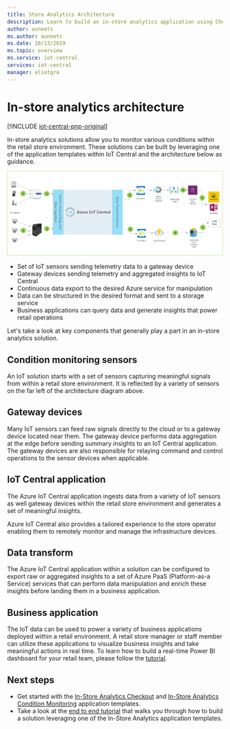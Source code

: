 ```yaml
---
title: Store Analytics Architecture
description: Learn to build an in-store analytics application using Checkout application template in IoT Central
author: avneets
ms.author: avneets
ms.date: 10/13/2019
ms.topic: overview
ms.service: iot-central
services: iot-central
manager: eliotgra
---
```


# In-store analytics architecture

[!INCLUDE [iot-central-pnp-original](../../../includes/iot-central-pnp-original-note.md)]

In-store analytics solutions allow you to monitor various conditions within the retail store environment. These solutions can be built by leveraging one of the application templates within IoT Central and the architecture below as guidance.


![Azure IoT Central Store Analytics](./media/architecture/store-analytics-architecture-frame.png)

- Set of IoT sensors sending telemetry data to a gateway device
- Gateway devices sending telemetry and aggregated insights to IoT Central
- Continuous data export to the desired Azure service for manipulation
- Data can be structured in the desired format and sent to a storage service
- Business applications can query data and generate insights that power retail operations
 
Let's take a look at key components that generally play a part in an in-store analytics solution.

## Condition monitoring sensors

An IoT solution starts with a set of sensors capturing meaningful signals from within a retail store environment. It is reflected by a variety of sensors on the far left of the architecture diagram above.

## Gateway devices

Many IoT sensors can feed raw signals directly to the cloud or to a gateway device located near them. The gateway device performs data aggregation at the edge before sending summary insights to an IoT Central application. The gateway devices are also responsible for relaying command and control operations to the sensor devices when applicable. 

## IoT Central application

The Azure IoT Central application ingests data from a variety of IoT sensors as well gateway devices within the retail store environment and generates a set of meaningful insights.

Azure IoT Central also provides a tailored experience to the store operator enabling them to remotely monitor and manage the infrastructure devices.

## Data transform
The Azure IoT Central application within a solution can be configured to export raw or aggregated insights to a set of Azure PaaS (Platform-as-a Service) services that can perform data manipulation and enrich these insights before landing them in a business application. 

## Business application
The IoT data can be used to power a variety of business applications deployed within a retail environment. A retail store manager or staff member can utilize these applications to visualize business insights and take meaningful actions in real time. To learn how to build a real-time Power BI dashboard for your retail team, please follow the [tutorial](./tutorial-in-store-analytics-create-app-pnp.md).

## Next steps
* Get started with the [In-Store Analytics Checkout](https://aka.ms/checkouttemplate) and [In-Store Analytics Condition Monitoring](https://aka.ms/conditiontemplate) application templates. 
* Take a look at the [end to end tutorial](https://aka.ms/storeanalytics-tutorial) that walks you through how to build a solution leveraging one of the In-Store Analytics application templates.
